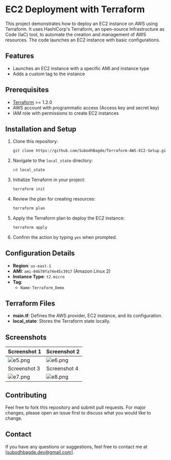 # EC2 Deployment with Terraform

This project demonstrates how to deploy an EC2 instance on AWS using Terraform. It uses HashiCorp's Terraform, an open-source Infrastructure as Code (IaC) tool, to automate the creation and management of AWS resources. The code launches an EC2 instance with basic configurations.

## Features

- Launches an EC2 instance with a specific AMI and instance type
- Adds a custom tag to the instance

## Prerequisites

- [Terraform](https://www.terraform.io/downloads.html) >= 1.2.0
- AWS account with programmatic access (Access key and secret key)
- IAM role with permissions to create EC2 instances

## Installation and Setup

1. Clone this repository:

    ```bash
    git clone https://github.com/SubodhBagde/Terraform-AWS-EC2-Setup.git
    ```

2. Navigate to the `local_state` directory:

    ```bash
    cd local_state
    ```

3. Initialize Terraform in your project:

    ```bash
    terraform init
    ```

4. Review the plan for creating resources:

    ```bash
    terraform plan
    ```

5. Apply the Terraform plan to deploy the EC2 instance:

    ```bash
    terraform apply
    ```

6. Confirm the action by typing `yes` when prompted.

## Configuration Details

- **Region**: `us-east-1`
- **AMI**: `ami-04b70fa74e45c3917` (Amazon Linux 2)
- **Instance Type**: `t2.micro`
- **Tag**: 
    - `Name`: `Terraform_Demo`

## Terraform Files

- **main.tf**: Defines the AWS provider, EC2 instance, and its configuration.
- **local_state**: Stores the Terraform state locally.

## Screenshots

| Screenshot 1 | Screenshot 2 |
| ------------ | ------------ |
| ![e5.png](local_state_images/e5.png) | ![e6.png](local_state_images/e6.png) |
| Screenshot 3 | Screenshot 4 |
| ![e7.png](local_state_images/e7.png) | ![e8.png](local_state_images/e8.png) |

## Contributing

Feel free to fork this repository and submit pull requests. For major changes, please open an issue first to discuss what you would like to change.

## Contact

If you have any questions or suggestions, feel free to contact me at [subodhbagde.dev@gmail.com].
